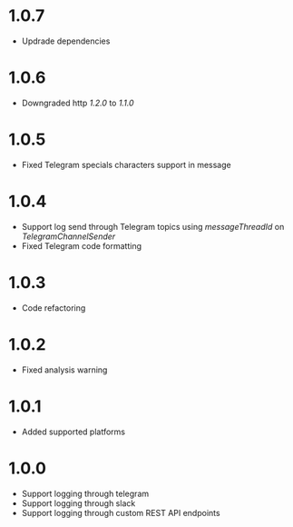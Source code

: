 # 1.0.7

- Updrade dependencies  

# 1.0.6

- Downgraded http *1.2.0* to *1.1.0*  

# 1.0.5

- Fixed Telegram specials characters support in message 

# 1.0.4

- Support log send through Telegram topics using *messageThreadId* on *TelegramChannelSender*  
- Fixed Telegram code formatting   

# 1.0.3

- Code refactoring

# 1.0.2

- Fixed analysis warning

# 1.0.1

- Added supported platforms

# 1.0.0

- Support logging through telegram
- Support logging through slack
- Support logging through custom REST API endpoints